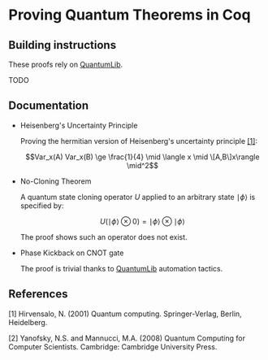 # Proving Quantum Theorems in Coq

## Building instructions

These proofs rely on [QuantumLib](https://github.com/inQWIRE/QuantumLib).

TODO

## Documentation

* Heisenberg's Uncertainty Principle

   Proving the hermitian version of Heisenberg's uncertainty principle [[1]](#1):

   $$Var_x(A) Var_x(B) \ge \frac{1}{4} \mid \langle x \mid \[A,B\]x\rangle \mid^2$$

* No-Cloning Theorem

   A quantum state cloning operator $U$ applied to an arbitrary state $\mid \phi \rangle$
   is specified by:

   $$U (\mid \phi \rangle \otimes 0) = \mid \phi \rangle \otimes \mid \phi \rangle $$

   The proof shows such an operator does not exist.

* Phase Kickback on CNOT gate

   The proof is trivial thanks to [QuantumLib](https://github.com/inQWIRE/QuantumLib) automation tactics.

## References

<a id="1">[1]</a> Hirvensalo, N. (2001) Quantum computing. Springer-Verlag, Berlin, Heidelberg.

<a id="2">[2]</a> Yanofsky, N.S. and Mannucci, M.A. (2008) Quantum Computing for Computer Scientists. Cambridge: Cambridge University Press. 
